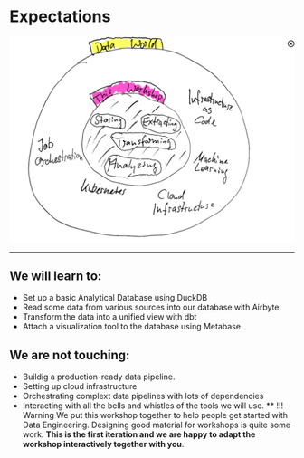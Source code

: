 # Expectations

<!-- ![overview-diagram](../assets/d2/overview.svg)  -->
![overview-diagram](../assets/img/workshop-scope.png) 

---
## We will learn to:
- Set up a basic Analytical Database using DuckDB
- Read some data from various sources into our database with Airbyte
- Transform the data into a unified view with dbt
- Attach a visualization tool to the database using Metabase

## We are **not** touching:
- Buildig a production-ready data pipeline.
- Setting up cloud infrastructure
- Orchestrating complext data pipelines with lots of dependencies
- Interacting with all the bells and whistles of the tools we will use. 
**
!!! Warning
    We put this workshop together to help people get started with Data Engineering. Designing good material for workshops is quite some work. 
    **This is the first iteration and we are happy to adapt the workshop interactively together with you**.
